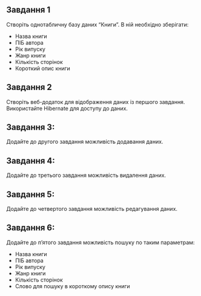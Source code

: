 ## Завдання 1
Створіть однотабличну базу даних “Книги”. В ній необхідно зберігати:
* Назва книги
* ПІБ автора
* Рік випуску
* Жанр книги
* Кількість сторінок
* Короткий опис книги

## Завдання 2
Створіть веб-додаток для відображення даних із першого завдання. Використайте Hibernate для доступу
до даних.

## Завдання 3:
Додайте до другого завдання можливість додавання даних.

## Завдання 4:
Додайте до третього завдання можливість видалення даних.

## Завдання 5:
Додайте до четвертого завдання можливість редагування даних.

## Завдання 6:
Додайте до п’ятого завдання можливість пошуку по таким параметрам:
* Назва книги
* ПІБ автора
* Рік випуску
* Жанр книги
* Кількість сторінок
* Слово для пошуку в короткому опису книги
